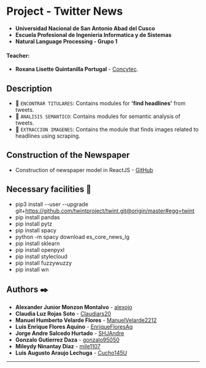 # Project - Twitter News
- **Universidad Nacional de San Antonio Abad del Cusco**
- **Escuela Profesional de Ingenieria Informatica y de Sistemas**
- **Natural Language Processing - Grupo 1**
#### Teacher:
- **Roxana Lisette Quintanilla Portugal** - [Concytec](http://dina.concytec.gob.pe/appDirectorioCTI/VerDatosInvestigador.do;jsessionid=f564431f36070c2b4a0e4a590b74?id_investigador=40930).

## Description 

- 📁 `ENCONTRAR TITULARES`: Contains modules for **'find headlines'** from tweets.
- 📁 `ANALISIS SEMANTICO`: Contains modules for semantic analysis of tweets.
- 📁 `EXTRACCION IMAGENES`: Contains the module that finds images related to headlines using scraping.


## Construction of the Newspaper 
* Construction of newspaper model in ReactJS - [GitHub](https://github.com/Claudiars20/news-paper-react)

## Necessary facilities 📝

- pip3 install --user --upgrade git+https://github.com/twintproject/twint.git@origin/master#egg=twint
- pip install pandas
- pip install pytz
- pip install spacy
- python -m spacy download es_core_news_lg 
- pip install sklearn 
- pip install openpyxl 
- pip install stylecloud 
- pip install fuzzywuzzy
- pip install wn




## Authors ✒️
* **Alexander Junior Monzon Montalvo** - [alexojo](https://github.com/alexojo)
* **Claudia Luz Rojas Soto** - [Claudiars20](https://github.com/Claudiars20)
* **Manuel Humberto Velarde Flores** - [ManuelVelarde2212](https://github.com/ManuelVelarde2212)
* **Luis Enrique Flores Aquino** - [EnriqueFloresAq](https://github.com/EnriqueFloresAq)
* **Jorge Andre Salcedo Hurtado** - [SHJAndre](https://github.com/SHJAndre)
* **Gonzalo Gutierrez Daza** - [gonzalo95050](https://github.com/gonzalo95050)
* **Mileydy Ninantay Diaz** - [mile1107](https://github.com/mile1107)
* **Luis Augusto Araujo Lechuga** - [Cucho145U](https://github.com/Cucho145U)
---

